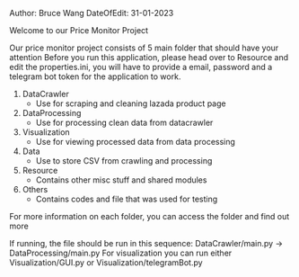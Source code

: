 Author: Bruce Wang
DateOfEdit: 31-01-2023

Welcome to our Price Monitor Project

Our price monitor project consists of 5 main folder that should have your attention
Before you run this application, please head over to Resource and edit the properties.ini,
you will have to provide a email, password and a telegram bot token for the application to work.

1. DataCrawler
	- Use for scraping and cleaning lazada product page
2. DataProcessing
	- Use for processing clean data from datacrawler
3. Visualization
	- Use for viewing processed data from data processing
4. Data
	- Use to store CSV from crawling and processing
5. Resource
	- Contains other misc stuff and shared modules
6. Others
	- Contains codes and file that was used for testing
	
For more information on each folder, you can access the folder and find out more

If running, the file should be run in this sequence:
DataCrawler/main.py -> DataProcessing/main.py
For visualization you can run either Visualization/GUI.py or Visualization/telegramBot.py


